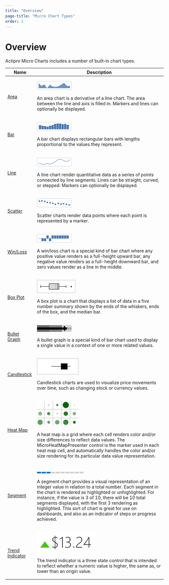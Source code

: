 ```yaml
---
title: "Overview"
page-title: "Micro Chart Types"
order: 1
---
```

# Overview

Actipro Micro Charts includes a number of built-in chart types.

<table>
<thead>

<tr>
<th>Name</th>
<th>Description</th>
</tr>

</thead>
<tbody>

<tr>
<td>

[Area](area.md)

</td>
<td>

![Screenshot](../images/micro-area-series.png)

An area chart is a derivative of a line chart.  The area between the line and axis is filled in.  Markers and lines can optionally be displayed.

</td>
</tr>

<tr>
<td>

[Bar](bar.md)

</td>
<td>

![Screenshot](../images/micro-bar-series.png)

A bar chart displays rectangular bars with lengths proportional to the values they represent.

</td>
</tr>

<tr>
<td>

[Line](line.md)

</td>
<td>

![Screenshot](../images/micro-line-series.png)

A line chart render quantitative data as a series of points connected by line segments.  Lines can be straight, curved, or stepped.  Markers can optionally be displayed.

</td>
</tr>

<tr>
<td>

[Scatter](scatter.md)

</td>
<td>

![Screenshot](../images/micro-scatter-series.png)

Scatter charts render data points where each point is represented by a marker.

</td>
</tr>

<tr>
<td>

[Win/Loss](winloss.md)

</td>
<td>

![Screenshot](../images/micro-winloss-series.png)

A win/loss chart is a special kind of bar chart where any positive value renders as a full-height upward bar, any negative value renders as a full-height downward bar, and zero values render as a line in the middle.

</td>
</tr>

<tr>
<td>

[Box Plot](box-plot.md)

</td>
<td>

![Screenshot](../images/micro-box-plot.png)

A box plot is a chart that displays a list of data in a five number summary shown by the ends of the whiskers, ends of the box, and the median bar.

</td>
</tr>

<tr>
<td>

[Bullet Graph](bullet-graph.md)

</td>
<td>

![Screenshot](../images/micro-bullet-graph.png)

A bullet graph is a special kind of bar chart used to display a single value in a context of one or more related values.

</td>
</tr>

<tr>
<td>

[Candlestick](candlestick.md)

</td>
<td>

![Screenshot](../images/micro-candlestick-chart.png)

Candlestick charts are used to visualize price movements over time, such as changing stock or currency values.

</td>
</tr>

<tr>
<td>

[Heat Map](heat-map.md)

</td>
<td>

![Screenshot](../images/micro-heat-map.png)

A heat map is a grid where each cell renders color and/or size differences to reflect data values. The MicroHeatMapPresenter control is the marker used in each heat map cell, and automatically handles the color and/or size rendering for its particular data value representation.

</td>
</tr>

<tr>
<td>

[Segment](segment.md)

</td>
<td>

![Screenshot](../images/micro-segment-chart.png)

A segment chart provides a visual representation of an integer value in relation to a total number.  Each segment in the chart is rendered as highlighted or unhighlighted.  For instance, if the value is 3 of 10, there will be 10 total segments displayed, with the first 3 rendering as highlighted.  This sort of chart is great for use on dashboards, and also as an indicator of steps or progress achieved.

</td>
</tr>

<tr>
<td>

[Trend Indicator](trend-indicator.md)

</td>
<td>

![Screenshot](../images/micro-trend-indicator.png)

The trend indicator is a three state control that is intended to reflect whether a numeric value is higher, the same as, or lower than an origin value.

</td>
</tr>

</tbody>
</table>
